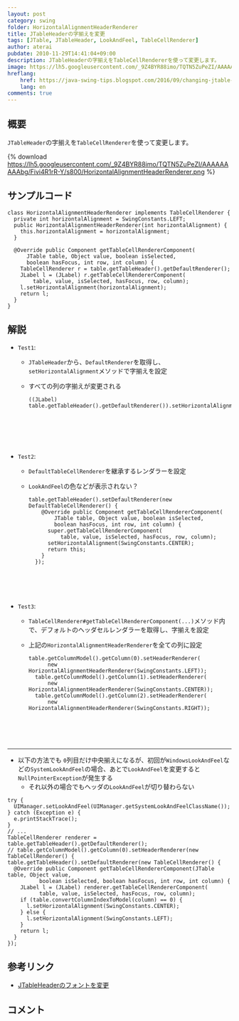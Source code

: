 ```yaml
---
layout: post
category: swing
folder: HorizontalAlignmentHeaderRenderer
title: JTableHeaderの字揃えを変更
tags: [JTable, JTableHeader, LookAndFeel, TableCellRenderer]
author: aterai
pubdate: 2010-11-29T14:41:04+09:00
description: JTableHeaderの字揃えをTableCellRendererを使って変更します。
image: https://lh5.googleusercontent.com/_9Z4BYR88imo/TQTN5ZuPeZI/AAAAAAAAAbg/Fivi4R1rR-Y/s800/HorizontalAlignmentHeaderRenderer.png
hreflang:
    href: https://java-swing-tips.blogspot.com/2016/09/changing-jtable-header-text-alignment.html
    lang: en
comments: true
---
```

## 概要
`JTableHeader`の字揃えを`TableCellRenderer`を使って変更します。

{% download https://lh5.googleusercontent.com/_9Z4BYR88imo/TQTN5ZuPeZI/AAAAAAAAAbg/Fivi4R1rR-Y/s800/HorizontalAlignmentHeaderRenderer.png %}

## サンプルコード
<pre class="prettyprint"><code>class HorizontalAlignmentHeaderRenderer implements TableCellRenderer {
  private int horizontalAlignment = SwingConstants.LEFT;
  public HorizontalAlignmentHeaderRenderer(int horizontalAlignment) {
    this.horizontalAlignment = horizontalAlignment;
  }

  @Override public Component getTableCellRendererComponent(
      JTable table, Object value, boolean isSelected,
      boolean hasFocus, int row, int column) {
    TableCellRenderer r = table.getTableHeader().getDefaultRenderer();
    JLabel l = (JLabel) r.getTableCellRendererComponent(
        table, value, isSelected, hasFocus, row, column);
    l.setHorizontalAlignment(horizontalAlignment);
    return l;
  }
}
</code></pre>

## 解説
- `Test1`:
    - `JTableHeader`から、`DefaultRenderer`を取得し、`setHorizontalAlignment`メソッドで字揃えを設定
    - すべての列の字揃えが変更される
        
        <pre class="prettyprint"><code>((JLabel) table.getTableHeader().getDefaultRenderer()).setHorizontalAlignment(SwingConstants.CENTER);

</code></pre>
- `Test2`:
    - `DefaultTableCellRenderer`を継承するレンダラーを設定
    - `LookAndFeel`の色などが表示されない？
        
        <pre class="prettyprint"><code>table.getTableHeader().setDefaultRenderer(new DefaultTableCellRenderer() {
          @Override public Component getTableCellRendererComponent(
              JTable table, Object value, boolean isSelected,
              boolean hasFocus, int row, int column) {
            super.getTableCellRendererComponent(
                table, value, isSelected, hasFocus, row, column);
            setHorizontalAlignment(SwingConstants.CENTER);
            return this;
          }
        });
</code></pre>
- `Test3`:
    - `TableCellRenderer#getTableCellRendererComponent(...)`メソッド内で、デフォルトのヘッダセルレンダラーを取得し、字揃えを設定
    - 上記の`HorizontalAlignmentHeaderRenderer`を全ての列に設定
        
        <pre class="prettyprint"><code>table.getColumnModel().getColumn(0).setHeaderRenderer(
            new HorizontalAlignmentHeaderRenderer(SwingConstants.LEFT));
        table.getColumnModel().getColumn(1).setHeaderRenderer(
            new HorizontalAlignmentHeaderRenderer(SwingConstants.CENTER));
        table.getColumnModel().getColumn(2).setHeaderRenderer(
            new HorizontalAlignmentHeaderRenderer(SwingConstants.RIGHT));
</code></pre>

<!-- dummy comment line for breaking list -->
- - - -
- 以下の方法でも `0`列目だけ中央揃えになるが、初回が`WindowsLookAndFeel`などの`SystemLookAndFeel`の場合、あとで`LookAndFeel`を変更すると`NullPointerException`が発生する
    - それ以外の場合でもヘッダの`LookAndFeel`が切り替わらない

<!-- dummy comment line for breaking list -->

<pre class="prettyprint"><code>try {
  UIManager.setLookAndFeel(UIManager.getSystemLookAndFeelClassName());
} catch (Exception e) {
  e.printStackTrace();
}
// ...
TableCellRenderer renderer = table.getTableHeader().getDefaultRenderer();
// table.getColumnModel().getColumn(0).setHeaderRenderer(new TableCellRenderer() {
table.getTableHeader().setDefaultRenderer(new TableCellRenderer() {
  @Override public Component getTableCellRendererComponent(JTable table, Object value,
          boolean isSelected, boolean hasFocus, int row, int column) {
    JLabel l = (JLabel) renderer.getTableCellRendererComponent(
          table, value, isSelected, hasFocus, row, column);
    if (table.convertColumnIndexToModel(column) == 0) {
      l.setHorizontalAlignment(SwingConstants.CENTER);
    } else {
      l.setHorizontalAlignment(SwingConstants.LEFT);
    }
    return l;
  }
});
</code></pre>

## 参考リンク
- [JTableHeaderのフォントを変更](https://ateraimemo.com/Swing/HeaderFont.html)

<!-- dummy comment line for breaking list -->

## コメント
